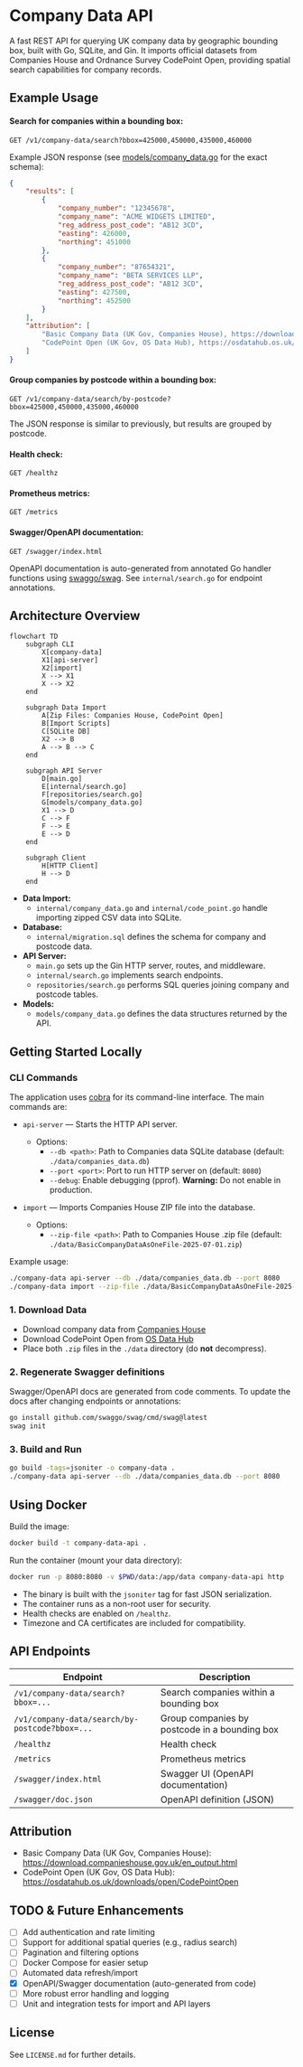 # Company Data API

A fast REST API for querying UK company data by geographic bounding box, built with Go, SQLite, and Gin. It imports official datasets from Companies House and Ordnance Survey CodePoint Open, providing spatial search capabilities for company records.

## Example Usage

#### Search for companies within a bounding box:

```http
GET /v1/company-data/search?bbox=425000,450000,435000,460000
```

Example JSON response (see [models/company_data.go](./models/company_data.go) for the exact schema):

```json
{
    "results": [
        {
            "company_number": "12345678",
            "company_name": "ACME WIDGETS LIMITED",
            "reg_address_post_code": "AB12 3CD",
            "easting": 426000,
            "northing": 451000
        },
        {
            "company_number": "87654321",
            "company_name": "BETA SERVICES LLP",
            "reg_address_post_code": "AB12 3CD",
            "easting": 427500,
            "northing": 452500
        }
    ],
    "attribution": [
        "Basic Company Data (UK Gov, Companies House), https://download.companieshouse.gov.uk/en_output",
        "CodePoint Open (UK Gov, OS Data Hub), https://osdatahub.os.uk/downloads/open/CodePointOpen"
    ]
}
```

#### Group companies by postcode within a bounding box:

```http
GET /v1/company-data/search/by-postcode?bbox=425000,450000,435000,460000
```

The JSON response is similar to previously, but results are grouped by postcode.

#### Health check:

```http
GET /healthz
```

#### Prometheus metrics:

```http
GET /metrics
```

#### Swagger/OpenAPI documentation:

```http
GET /swagger/index.html
```

OpenAPI documentation is auto-generated from annotated Go handler functions using [swaggo/swag](https://github.com/swaggo/swag). See `internal/search.go` for endpoint annotations.

## Architecture Overview

```mermaid
flowchart TD
    subgraph CLI
        X[company-data]
        X1[api-server]
        X2[import]
        X --> X1
        X --> X2
    end

    subgraph Data Import
        A[Zip Files: Companies House, CodePoint Open]
        B[Import Scripts]
        C[SQLite DB]
        X2 --> B
        A --> B --> C
    end

    subgraph API Server
        D[main.go]
        E[internal/search.go]
        F[repositories/search.go]
        G[models/company_data.go]
        X1 --> D
        C --> F
        F --> E
        E --> D
    end

    subgraph Client
        H[HTTP Client]
        H --> D
    end
```

-   **Data Import:**
    -   `internal/company_data.go` and `internal/code_point.go` handle importing zipped CSV data into SQLite.
-   **Database:**
    -   `internal/migration.sql` defines the schema for company and postcode data.
-   **API Server:**
    -   `main.go` sets up the Gin HTTP server, routes, and middleware.
    -   `internal/search.go` implements search endpoints.
    -   `repositories/search.go` performs SQL queries joining company and postcode tables.
-   **Models:**
    -   `models/company_data.go` defines the data structures returned by the API.

## Getting Started Locally

### CLI Commands

The application uses [cobra](https://github.com/spf13/cobra) for its command-line interface. The main commands are:

-   `api-server` — Starts the HTTP API server.

    -   Options:
        -   `--db <path>`: Path to Companies data SQLite database (default: `./data/companies_data.db`)
        -   `--port <port>`: Port to run HTTP server on (default: `8080`)
        -   `--debug`: Enable debugging (pprof). **Warning:** Do not enable in production.

-   `import` — Imports Companies House ZIP file into the database.
    -   Options:
        -   `--zip-file <path>`: Path to Companies House .zip file (default: `./data/BasicCompanyDataAsOneFile-2025-07-01.zip`)

Example usage:

```sh
./company-data api-server --db ./data/companies_data.db --port 8080
./company-data import --zip-file ./data/BasicCompanyDataAsOneFile-2025-07-01.zip
```

### 1. Download Data

-   Download company data from [Companies House](https://download.companieshouse.gov.uk/en_output.html)
-   Download CodePoint Open from [OS Data Hub](https://osdatahub.os.uk/downloads/open/CodePointOpen)
-   Place both `.zip` files in the `./data` directory (do **not** decompress).

### 2. Regenerate Swagger definitions

Swagger/OpenAPI docs are generated from code comments. To update the docs after changing endpoints or annotations:

```sh
go install github.com/swaggo/swag/cmd/swag@latest
swag init
```

### 3. Build and Run

```sh
go build -tags=jsoniter -o company-data .
./company-data api-server --db ./data/companies_data.db --port 8080
```

## Using Docker

Build the image:

```sh
docker build -t company-data-api .
```

Run the container (mount your data directory):

```sh
docker run -p 8080:8080 -v $PWD/data:/app/data company-data-api http
```

-   The binary is built with the `jsoniter` tag for fast JSON serialization.
-   The container runs as a non-root user for security.
-   Health checks are enabled on `/healthz`.
-   Timezone and CA certificates are included for compatibility.

## API Endpoints

| Endpoint                                       | Description                                   |
| ---------------------------------------------- | --------------------------------------------- |
| `/v1/company-data/search?bbox=...`             | Search companies within a bounding box        |
| `/v1/company-data/search/by-postcode?bbox=...` | Group companies by postcode in a bounding box |
| `/healthz`                                     | Health check                                  |
| `/metrics`                                     | Prometheus metrics                            |
| `/swagger/index.html`                          | Swagger UI (OpenAPI documentation)            |
| `/swagger/doc.json`                            | OpenAPI definition (JSON)                     |

## Attribution

-   Basic Company Data (UK Gov, Companies House): https://download.companieshouse.gov.uk/en_output.html
-   CodePoint Open (UK Gov, OS Data Hub): https://osdatahub.os.uk/downloads/open/CodePointOpen

## TODO & Future Enhancements

-   [ ] Add authentication and rate limiting
-   [ ] Support for additional spatial queries (e.g., radius search)
-   [ ] Pagination and filtering options
-   [ ] Docker Compose for easier setup
-   [ ] Automated data refresh/import
-   [X] OpenAPI/Swagger documentation (auto-generated from code)
-   [ ] More robust error handling and logging
-   [ ] Unit and integration tests for import and API layers

## License

See `LICENSE.md` for further details.
